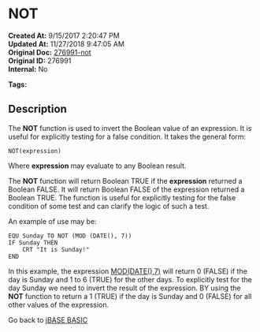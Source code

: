 # NOT

**Created At:** 9/15/2017 2:20:47 PM  
**Updated At:** 11/27/2018 9:47:05 AM  
**Original Doc:** [276991-not](https://docs.jbase.com/36868-jbase-basic/276991-not)  
**Original ID:** 276991  
**Internal:** No  

**Tags:**
<badge text='program control' vertical='middle' />

## Description

The **NOT** function is used to invert the Boolean value of an expression. It is useful for explicitly testing for a false condition. It takes the general form:

```
NOT(expression)
```

Where **expression** may evaluate to any Boolean result.

The **NOT** function will return Boolean TRUE if the **expression** returned a Boolean FALSE. It will return Boolean FALSE of the expression returned a Boolean TRUE. The function is useful for explicitly testing for the false condition of some test and can clarify the logic of such a test.

An example of use may be:

```
EQU Sunday TO NOT (MOD (DATE(), 7))
IF Sunday THEN
    CRT "It is Sunday!"
END
```

In this example, the expression [MOD(DATE(),7)](./../mod&rem) will return 0 (FALSE) if the day is Sunday and 1 to 6 (TRUE) for the other days. To explicitly test for the day Sunday we need to invert the result of the expression. BY using the **NOT** function to return a 1 (TRUE) if the day is Sunday and 0 (FALSE) for all other values of the expression.

Go back to [jBASE BASIC](./../README.md)
